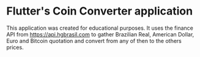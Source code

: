 # Flutter's Coin Converter application

This application was created for educational purposes.
It uses the finance API from https://api.hgbrasil.com to gather Brazilian Real, American Dollar,
Euro and Bitcoin quotation and convert from any of then to the others prices.


